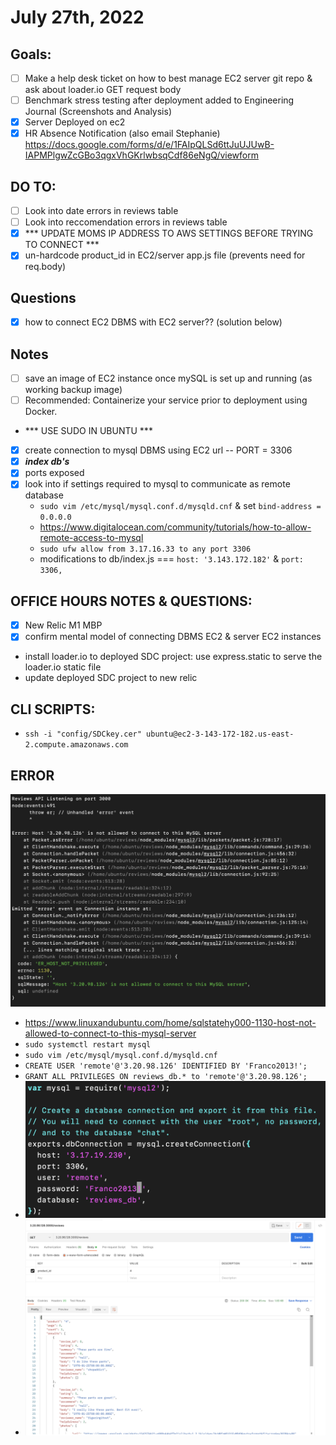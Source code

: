 # July 27th, 2022

## Goals:
- [ ] Make a help desk ticket on how to best manage EC2 server git repo & ask about loader.io GET request body
- [ ] Benchmark stress testing after deployment added to Engineering Journal (Screenshots and Analysis)
- [X] Server Deployed on ec2
- [X] HR Absence Notification (also email Stephanie) https://docs.google.com/forms/d/e/1FAIpQLSd6ttJuUJUwB-IAPMPlgwZcGBo3qgxVhGKrlwbsqCdf86eNgQ/viewform

## DO TO:
- [ ] Look into date errors in reviews table
- [ ] Look into reccomendation errors in reviews table
- [X] *** UPDATE MOMS IP ADDRESS TO AWS SETTINGS BEFORE TRYING TO CONNECT ***
- [X] un-hardcode product_id in EC2/server app.js file (prevents need for req.body)

## Questions
- [X] how to connect EC2 DBMS with EC2 server?? (solution below)

## Notes
- [ ] save an image of EC2 instance once mySQL is set up and running (as working backup image)
- [ ] Recommended: Containerize your service prior to deployment using Docker.
- *** USE SUDO IN UBUNTU ***
- [X] create connection to mysql DBMS using EC2 url -- PORT = 3306
- [X] ***index db's***
- [X] ports exposed
- [X] look into if settings required to mysql to communicate as remote database
  - ```sudo vim /etc/mysql/mysql.conf.d/mysqld.cnf``` & set ```bind-address = 0.0.0.0```
  - https://www.digitalocean.com/community/tutorials/how-to-allow-remote-access-to-mysql
  - ```sudo ufw allow from 3.17.16.33 to any port 3306```
  - modifications to db/index.js === ```host: '3.143.172.182'``` & ```port: 3306,```

## OFFICE HOURS NOTES & QUESTIONS:
- [X] New Relic M1 MBP
- [X] confirm mental model of connecting DBMS EC2 & server EC2 instances
- install loader.io to deployed SDC project: use express.static to serve the loader.io static file
- update deployed SDC project to new relic


## CLI SCRIPTS:
- ```ssh -i "config/SDCkey.cer" ubuntu@ec2-3-143-172-182.us-east-2.compute.amazonaws.com```

## ERROR
![](Resources/HOST_NOT_PRIVILEGED.png)
- https://www.linuxandubuntu.com/home/sqlstatehy000-1130-host-not-allowed-to-connect-to-this-mysql-server
- ```sudo systemctl restart mysql```
- ```sudo vim /etc/mysql/mysql.conf.d/mysqld.cnf```
- ```CREATE USER 'remote'@'3.20.98.126' IDENTIFIED BY 'Franco2013!';```
- ```GRANT ALL PRIVILEGES ON reviews_db.* to 'remote'@'3.20.98.126';```
- ![](Resources/EC2__first_postman.png)
- ![](Resources/EC2_instances_working.png)